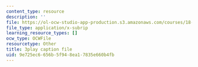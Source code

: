 ```yaml
---
content_type: resource
description: ''
file: https://ol-ocw-studio-app-production.s3.amazonaws.com/courses/18-06sc-linear-algebra-fall-2011/9e725ec6656b5f948ea17835e660b4fb_QuZL5IKpO_U.vtt
file_type: application/x-subrip
learning_resource_types: []
ocw_type: OCWFile
resourcetype: Other
title: 3play caption file
uid: 9e725ec6-656b-5f94-8ea1-7835e660b4fb
---
```

